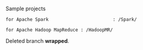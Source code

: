 Sample projects

	for Apache Spark 						: /Spark/
	
	for Apache Hadoop MapReduce : /HadoopMR/



Deleted branch __wrapped__. 
